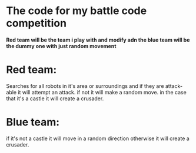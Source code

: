 # The code for my battle code competition

#### Red team will be the team i play with and modify adn the blue team will be the dummy one with just random movement


# Red team:
Searches for all robots in it's area or surroundings and if they are attack-able it will attempt an attack. if not it will make a random move. in the case that it's a castle it will create a crusader.

# Blue team:
  if it's not a castle it will move in a random direction otherwise it will create a crusader.
